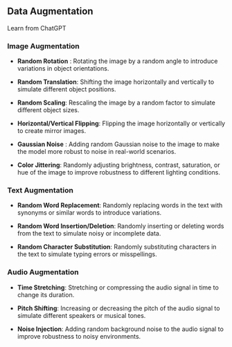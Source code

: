 ## Data Augmentation 

Learn from ChatGPT

### Image Augmentation

* **Random Rotation** : Rotating the image by a random angle to introduce variations in object orientations.

* **Random Translation**: Shifting the image horizontally and vertically to simulate different object positions.

* **Random Scaling**:  Rescaling the image by a random factor to simulate different object sizes.

* **Horizontal/Vertical Flipping**: Flipping the image horizontally or vertically to create mirror images.

* **Gaussian Noise** : Adding random Gaussian noise to the image to make the model more robust to noise in real-world scenarios.

* **Color Jittering**: Randomly adjusting brightness, contrast, saturation, or hue of the image to improve robustness to different lighting conditions.


### Text Augmentation

* **Random Word Replacement**: Randomly replacing words in the text with synonyms or similar words to introduce variations.

* **Random Word Insertion/Deletion**: Randomly inserting or deleting words from the text to simulate noisy or incomplete data.

* **Random Character Substitution**: Randomly substituting characters in the text to simulate typing errors or misspellings.

### Audio Augmentation

* **Time Stretching**: Stretching or compressing the audio signal in time to change its duration.

* **Pitch Shifting**: Increasing or decreasing the pitch of the audio signal to simulate different speakers or musical tones.

* **Noise Injection**: Adding random background noise to the audio signal to improve robustness to noisy environments.